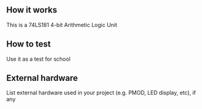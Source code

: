 <!---

This file is used to generate your project datasheet. Please fill in the information below and delete any unused
sections.

You can also include images in this folder and reference them in the markdown. Each image must be less than
512 kb in size, and the combined size of all images must be less than 1 MB.
-->

## How it works

This is a 74LS181 4-bit Arithmetic Logic Unit 

## How to test

Use it as a test for school

## External hardware

List external hardware used in your project (e.g. PMOD, LED display, etc), if any
